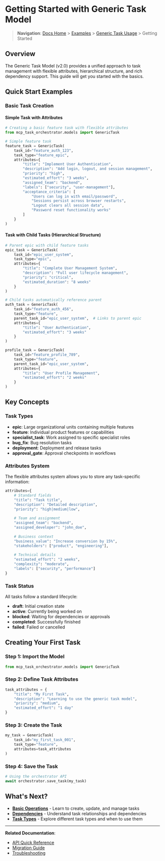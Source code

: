 # Getting Started with Generic Task Model

> **Navigation**: [Docs Home](../../README.md) > [Examples](../README.md) > [Generic Task Usage](README.md) > Getting Started

## Overview

The Generic Task Model (v2.0) provides a unified approach to task management with flexible attributes, hierarchical structure, and rich dependency support. This guide will get you started with the basics.

## Quick Start Examples

### Basic Task Creation

#### Simple Task with Attributes
```python
# Creating a basic feature task with flexible attributes
from mcp_task_orchestrator.models import GenericTask

# Simple feature task
feature_task = GenericTask(
    task_id="feature_auth_123",
    task_type="feature_epic",
    attributes={
        "title": "Implement User Authentication",
        "description": "Add login, logout, and session management",
        "priority": "high",
        "estimated_effort": "3 weeks",
        "assigned_team": "backend",
        "labels": ["security", "user-management"],
        "acceptance_criteria": [
            "Users can log in with email/password",
            "Sessions persist across browser restarts",
            "Logout clears all session data",
            "Password reset functionality works"
        ]
    }
)
```

#### Task with Child Tasks (Hierarchical Structure)
```python
# Parent epic with child feature tasks
epic_task = GenericTask(
    task_id="epic_user_system",
    task_type="epic",
    attributes={
        "title": "Complete User Management System",
        "description": "Full user lifecycle management",
        "priority": "critical",
        "estimated_duration": "8 weeks"
    }
)

# Child tasks automatically reference parent
auth_task = GenericTask(
    task_id="feature_auth_456",
    task_type="feature",
    parent_task_id="epic_user_system",  # Links to parent epic
    attributes={
        "title": "User Authentication",
        "estimated_effort": "3 weeks"
    }
)

profile_task = GenericTask(
    task_id="feature_profile_789",
    task_type="feature", 
    parent_task_id="epic_user_system",
    attributes={
        "title": "User Profile Management",
        "estimated_effort": "2 weeks"
    }
)
```

## Key Concepts

### Task Types
- **epic**: Large organizational units containing multiple features
- **feature**: Individual product features or capabilities
- **specialist_task**: Work assigned to specific specialist roles
- **bug_fix**: Bug resolution tasks
- **deployment**: Deployment and release tasks
- **approval_gate**: Approval checkpoints in workflows

### Attributes System
The flexible attributes system allows you to store any task-specific information:

```python
attributes={
    # Standard fields
    "title": "Task title",
    "description": "Detailed description",
    "priority": "high|medium|low",
    
    # Team and assignment
    "assigned_team": "backend",
    "assigned_developer": "john_doe",
    
    # Business context
    "business_value": "Increase conversion by 15%",
    "stakeholders": ["product", "engineering"],
    
    # Technical details
    "estimated_effort": "2 weeks",
    "complexity": "moderate",
    "labels": ["security", "performance"]
}
```

### Task Status
All tasks follow a standard lifecycle:
- **draft**: Initial creation state
- **active**: Currently being worked on
- **blocked**: Waiting for dependencies or approvals
- **completed**: Successfully finished
- **failed**: Failed or cancelled

## Creating Your First Task

### Step 1: Import the Model
```python
from mcp_task_orchestrator.models import GenericTask
```

### Step 2: Define Task Attributes
```python
task_attributes = {
    "title": "My First Task",
    "description": "Learning to use the generic task model",
    "priority": "medium",
    "estimated_effort": "1 day"
}
```

### Step 3: Create the Task
```python
my_task = GenericTask(
    task_id="my_first_task_001",
    task_type="feature",
    attributes=task_attributes
)
```

### Step 4: Save the Task
```python
# Using the orchestrator API
await orchestrator.save_task(my_task)
```

## What's Next?

- **[Basic Operations](basic-operations.md)** - Learn to create, update, and manage tasks
- **[Dependencies](dependencies.md)** - Understand task relationships and dependencies
- **[Task Types](task-types.md)** - Explore different task types and when to use them

---

**Related Documentation**:
- [API Quick Reference](reference/api-reference.md)
- [Migration Guide](migration-guide.md)
- [Troubleshooting](troubleshooting.md)